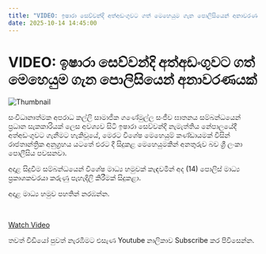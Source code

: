 ```yaml
---
title: "VIDEO: ඉෂාරා සෙව්වන්දි අත්අඩංගුවට ගත් මෙහෙයුම ගැන පොලිසියෙන් අනාවරණයක්"
date: 2025-10-14 14:45:00
---
```


# VIDEO: ඉෂාරා සෙව්වන්දි අත්අඩංගුවට ගත් මෙහෙයුම ගැන පොලිසියෙන් අනාවරණයක්

![Thumbnail](https://helakuru.sgp1.cdn.digitaloceanspaces.com/esana/images/lib/wutler-jk.jpg)

සංවිධානාත්මක අපරාධ කල්ලි සාමාජික ගණේමුල්ල සංජීව ඝාතනය සම්බන්ධයෙන් ප්‍රධාන සැකකාරියක් ලෙස අවශ්‍යව සිටි ඉෂාරා සෙව්වන්දි නැමැත්තිය නේපාලයේදී අත්අඩංගුවට ගැනීමට හැකිවූයේ, මෙරට විශේෂ මෙහෙයුම් කණ්ඩායමක් විසින් රාජතාන්ත්‍රික අනුග්‍රහය යටතේ එරට දී සිදුකළ මෙහෙයුමකින් අනතුරුව බව ශ්‍රී ලංකා පොලීසිය පවසනවා.

අදාළ සිදුවීම සම්බන්ධයෙන් විශේෂ මාධ්‍ය හමුවක් කැඳවමින් අද (14) පොලිස් මාධ්‍ය ප්‍රකාශකවරයා කරුණු පැහැදිලි කිරීමක් සිදුකළා.

අදාළ මාධ්‍ය හමුව පහතින් නරඹන්න.

 

[Watch Video](https://youtube.com/embed/yPxYQSrA6Ek)

තවත් වීඩියෝ පුවත් නැරඹීමට එසැණ Youtube නාලිකාව Subscribe කර පිවිසෙන්න.

